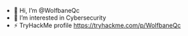 - 👋 Hi, I’m @WolfbaneQc
- 👀 I’m interested in Cybersecurity
- ⚡ TryHackMe profile https://tryhackme.com/p/WolfbaneQc

<!---
WolfbaneQc/WolfbaneQc is a ✨ special ✨ repository because its `README.md` (this file) appears on your GitHub profile.
You can click the Preview link to take a look at your changes.
--->
